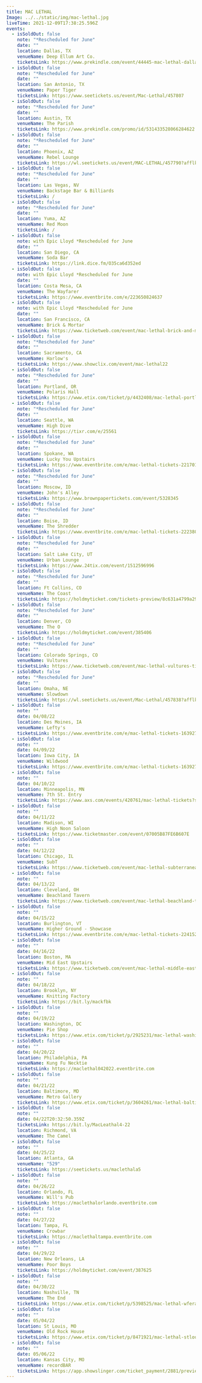 ```yaml
---
title: MAC LETHAL
Image: ../../static/img/mac-lethal.jpg
liveTime: 2021-12-09T17:38:25.596Z
events:
  - isSoldOut: false
    note: "*Rescheduled for June"
    date: ""
    location: Dallas, TX
    venueName: Deep Ellum Art Co.
    ticketsLink: https://www.prekindle.com/event/44445-mac-lethal-dallas
  - isSoldOut: false
    note: "*Rescheduled for June"
    date: ""
    location: San Antonio, TX
    venueName: Paper Tiger
    ticketsLink: https://www.seetickets.us/event/Mac-Lethal/457807
  - isSoldOut: false
    note: "*Rescheduled for June"
    date: ""
    location: Austin, TX
    venueName: The Parish
    ticketsLink: https://www.prekindle.com/promo/id/531433528066284622
  - isSoldOut: false
    note: "*Rescheduled for June"
    date: ""
    location: Phoenix, AZ
    venueName: Rebel Lounge
    ticketsLink: https://wl.seetickets.us/event/MAC-LETHAL/457790?afflky=TheRebelLounge
  - isSoldOut: false
    note: "*Rescheduled for June"
    date: ""
    location: Las Vegas, NV
    venueName: Backstage Bar & Billiards
    ticketsLink: /
  - isSoldOut: false
    note: "*Rescheduled for June"
    date: ""
    location: Yuma, AZ
    venueName: Red Moon
    ticketsLink: /
  - isSoldOut: false
    note: with Epic Lloyd *Rescheduled for June
    date: ""
    location: San Diego, CA
    venueName: Soda Bar
    ticketsLink: https://link.dice.fm/O35ca6d352ed
  - isSoldOut: false
    note: with Epic Lloyd *Rescheduled for June
    date: ""
    location: Costa Mesa, CA
    venueName: The Wayfarer
    ticketsLink: https://www.eventbrite.com/e/223650824637
  - isSoldOut: false
    note: with Epic Lloyd *Rescheduled for June
    date: ""
    location: San Francisco, CA
    venueName: Brick & Mortar
    ticketsLink: https://www.ticketweb.com/event/mac-lethal-brick-and-mortar-music-hall-tickets/11622775
  - isSoldOut: false
    note: "*Rescheduled for June"
    date: ""
    location: Sacramento, CA
    venueName: Harlow's
    ticketsLink: https://www.showclix.com/event/mac-lethal22
  - isSoldOut: false
    note: "*Rescheduled for June"
    date: ""
    location: Portland, OR
    venueName: Polaris Hall
    ticketsLink: https://www.etix.com/ticket/p/4432408/mac-lethal-portland-polaris-hall
  - isSoldOut: false
    note: "*Rescheduled for June"
    date: ""
    location: Seattle, WA
    venueName: High Dive
    ticketsLink: https://tixr.com/e/25561
  - isSoldOut: false
    note: "*Rescheduled for June"
    date: ""
    location: Spokane, WA
    venueName: Lucky You Upstairs
    ticketsLink: https://www.eventbrite.com/e/mac-lethal-tickets-221701785007
  - isSoldOut: false
    note: "*Rescheduled for June"
    date: ""
    location: Moscow, ID
    venueName: John's Alley
    ticketsLink: https://www.brownpapertickets.com/event/5328345
  - isSoldOut: false
    note: "*Rescheduled for June"
    date: ""
    location: Boise, ID
    venueName: The Shredder
    ticketsLink: https://www.eventbrite.com/e/mac-lethal-tickets-222380053727
  - isSoldOut: false
    note: "*Rescheduled for June"
    date: ""
    location: Salt Lake City, UT
    venueName: Urban Lounge
    ticketsLink: https://www.24tix.com/event/1512596996
  - isSoldOut: false
    note: "*Rescheduled for June"
    date: ""
    location: Ft Collins, CO
    venueName: The Coast
    ticketsLink: https://holdmyticket.com/tickets-preview/8c631a4799a29eb2969ed51cada4a56f
  - isSoldOut: false
    note: "*Rescheduled for June"
    date: ""
    location: Denver, CO
    venueName: The O
    ticketsLink: https://holdmyticket.com/event/385406
  - isSoldOut: false
    note: "*Rescheduled for June"
    date: ""
    location: Colorado Springs, CO
    venueName: Vultures
    ticketsLink: https://www.ticketweb.com/event/mac-lethal-vultures-tickets/11597625
  - isSoldOut: false
    note: "*Rescheduled for June"
    date: ""
    location: Omaha, NE
    venueName: Slowdown
    ticketsLink: https://wl.seetickets.us/event/Mac-Lethal/457838?afflky=Slowdown
  - isSoldOut: false
    note: ""
    date: 04/08/22
    location: Des Moines, IA
    venueName: Lefty's
    ticketsLink: https://www.eventbrite.com/e/mac-lethal-tickets-163927717215
  - isSoldOut: false
    note: ""
    date: 04/09/22
    location: Iowa City, IA
    venueName: Wildwood
    ticketsLink: https://www.eventbrite.com/e/mac-lethal-tickets-163927330057
  - isSoldOut: false
    note: ""
    date: 04/10/22
    location: Minneapolis, MN
    venueName: 7th St. Entry
    ticketsLink: https://www.axs.com/events/420761/mac-lethal-tickets?skin=firstavenue
  - isSoldOut: false
    note: ""
    date: 04/11/22
    location: Madison, WI
    venueName: High Noon Saloon
    ticketsLink: https://www.ticketmaster.com/event/07005B87FE6B607E
  - isSoldOut: false
    note: ""
    date: 04/12/22
    location: Chicago, IL
    venueName: SubT
    ticketsLink: https://www.ticketweb.com/event/mac-lethal-subterranean-tickets/11605455?pl=kickstand
  - isSoldOut: false
    note: ""
    date: 04/13/22
    location: Cleveland, OH
    venueName: Beachland Tavern
    ticketsLink: https://www.ticketweb.com/event/mac-lethal-beachland-tavern-tickets/11606525?pl=beachland
  - isSoldOut: false
    note: ""
    date: 04/15/22
    location: Burlington, VT
    venueName: Higher Ground - Showcase
    ticketsLink: https://www.eventbrite.com/e/mac-lethal-tickets-224152144097
  - isSoldOut: false
    note: ""
    date: 04/16/22
    location: Boston, MA
    venueName: Mid East Upstairs
    ticketsLink: https://www.ticketweb.com/event/mac-lethal-middle-east-upstairs-tickets/11607385?pl=mideastclub
  - isSoldOut: false
    note: ""
    date: 04/18/22
    location: Brooklyn, NY
    venueName: Knitting Factory
    ticketsLink: https://bit.ly/mackfbk
  - isSoldOut: false
    note: ""
    date: 04/19/22
    location: Washington, DC
    venueName: Pie Shop
    ticketsLink: https://www.etix.com/ticket/p/2925231/mac-lethal-washington-pie-shop
  - isSoldOut: false
    note: ""
    date: 04/20/22
    location: Philadelphia, PA
    venueName: Kung Fu Necktie
    ticketsLink: https://maclethal042022.eventbrite.com
  - isSoldOut: false
    note: ""
    date: 04/21/22
    location: Baltimore, MD
    venueName: Metro Gallery
    ticketsLink: https://www.etix.com/ticket/p/3604261/mac-lethal-baltimore-the-metro-gallery
  - isSoldOut: false
    note: ""
    date: 04/22T20:32:50.359Z
    ticketsLink: https://bit.ly/MacLeathal4-22
    location: Richmond, VA
    venueName: The Camel
  - isSoldOut: false
    note: ""
    date: 04/25/22
    location: Atlanta, GA
    venueName: "529"
    ticketsLink: https://seetickets.us/maclethala5
  - isSoldOut: false
    note: ""
    date: 04/26/22
    location: Orlando, FL
    venueName: Will's Pub
    ticketsLink: https://maclethalorlando.eventbrite.com
  - isSoldOut: false
    note: ""
    date: 04/27/22
    location: Tampa, FL
    venueName: Crowbar
    ticketsLink: https://maclethaltampa.eventbrite.com
  - isSoldOut: false
    note: ""
    date: 04/29/22
    location: New Orleans, LA
    venueName: Poor Boys
    ticketsLink: https://holdmyticket.com/event/387625
  - isSoldOut: false
    note: ""
    date: 04/30/22
    location: Nashville, TN
    venueName: The End
    ticketsLink: https://www.etix.com/ticket/p/5398525/mac-lethal-wferal-the-earthworm-18-nashville-the-end?cobrand=theend&partner_id=240
  - isSoldOut: false
    note: ""
    date: 05/04/22
    location: St Louis, MO
    venueName: Old Rock House
    ticketsLink: https://www.etix.com/ticket/p/8471921/mac-lethal-stlouis-red-flag-mjp
  - isSoldOut: false
    note: ""
    date: 05/06/22
    location: Kansas City, MO
    venueName: recordBAR
    ticketsLink: https://app.showslinger.com/ticket_payment/2881/preview_ticket
---
```

